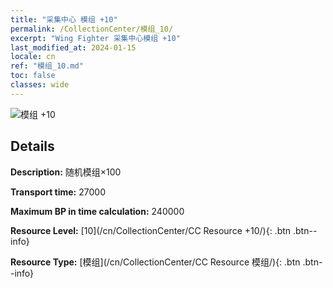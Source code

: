 ```yaml
---
title: "采集中心 模组 +10"
permalink: /CollectionCenter/模组_10/
excerpt: "Wing Fighter 采集中心模组 +10"
last_modified_at: 2024-01-15
locale: cn
ref: "模组_10.md"
toc: false
classes: wide
---
```



![模组 +10](/images/cc/CC_Module_6.png)

## Details

  **Description:** 随机模组×100

  **Transport time:** 27000

  **Maximum BP in time calculation:** 240000

  **Resource Level:** [10](/cn/CollectionCenter/CC Resource +10/){: .btn .btn--info}

  **Resource Type:** [模组](/cn/CollectionCenter/CC Resource 模组/){: .btn .btn--info}

